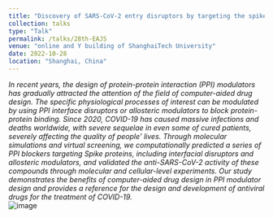 ```yaml
---
title: "Discovery of SARS-CoV-2 entry disruptors by targeting the spike protein"
collection: talks
type: "Talk"
permalink: /talks/28th-EAJS
venue: "online and Y building of ShanghaiTech University"
date: 2022-10-28
location: "Shanghai, China"
---
```


_In recent years, the design of protein-protein interaction (PPI) modulators has gradually attracted the attention of the field of computer-aided drug design. The specific physiological processes of interest can be modulated by using PPI interface disruptors or allosteric modulators to block protein-protein binding. Since 2020, COVID-19 has caused massive infections and deaths worldwide, with severe sequelae in even some of cured patients, severely affecting the quality of people' lives. Through molecular simulations and virtual screening, we computationally predicted a series of PPI blockers targeting Spike proteins, including interfacial disruptors and allosteric modulators, and validated the anti-SARS-CoV-2 activity of these compounds through molecular and cellular-level experiments. Our study demonstrates the benefits of computer-aided drug design in PPI modulator design and provides a reference for the design and development of antiviral drugs for the treatment of COVID-19._     
![image](https://github.com/Wang-Lin-boop/wang-lin-boop.github.io/assets/58931275/a6616535-922c-4e62-8911-665f12d60c67)

